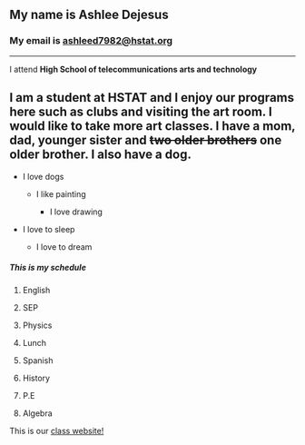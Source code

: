 ## My name is Ashlee Dejesus

### My email is ashleed7982@hstat.org
---------------------------------------------------------
I attend **High School of telecommunications arts and technology**

I am a student at **HSTAT** and I enjoy our programs here
such as clubs and visiting the art room. I would like
to take more art classes. I have a mom, dad, younger
sister and ~~two older brothers~~ one older brother.
I also have a dog.
---------------------------------------------------------

* I love dogs

    * I like painting

        * I love drawing

* I love to sleep

    * I love to dream

##### **_This is my schedule_**

1. English

1. SEP

1. Physics

1. Lunch

1. Spanish

1. History

1. P.E

1. Algebra

This is our [class website!](https://sites.google.com/hstat.org/y1920sep11)

